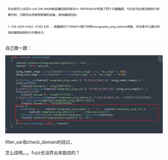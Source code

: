 ![image-20240914134020574](./CVE-2024-41622/images/image-20240914134020574.png)



自己跟一跟：

![image-20240914134041932](./CVE-2024-41622/images/image-20240914134041932.png)



filter_var和check_domain的绕过，

怎么绕啊。。。fuzz也没弄出来能绕的？